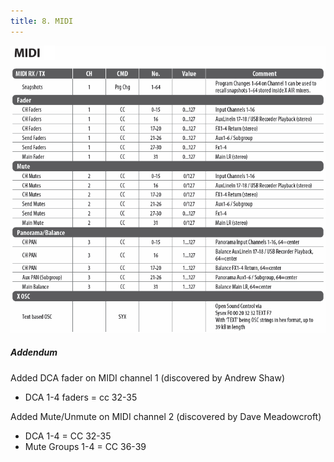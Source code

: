 ```yaml
---
title: 8. MIDI
---
```


![MIDI Image](/assets/img/x-air_manual/MIDI.png)

##### Addendum

Added DCA fader on MIDI channel 1 (discovered by Andrew Shaw)

- DCA 1-4 faders = cc 32-35

Added Mute/Unmute on MIDI channel 2 (discovered by Dave Meadowcroft)

- DCA 1-4 = CC 32-35
- Mute Groups 1-4 = CC 36-39


